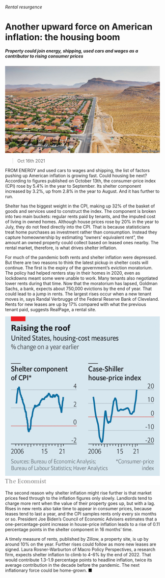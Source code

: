 ###### Rental resurgence

# Another upward force on American inflation: the housing boom 

##### Property could join energy, shipping, used cars and wages as a contributor to rising consumer prices 

![image](images/20211016_fnp002.jpg) 

> Oct 16th 2021 

FROM ENERGY and used cars to wages and shipping, the list of factors pushing up American inflation is growing fast. Could housing be next? According to figures published on October 13th, the consumer-price index (CPI) rose by 5.4% in the year to September. Its shelter component increased by 3.2%, up from 2.8% in the year to August. And it has further to run.

Shelter has the biggest weight in the CPI, making up 32% of the basket of goods and services used to construct the index. The component is broken into two main buckets: regular rents paid by tenants, and the imputed cost of living in owned homes. Although house prices rose by 20% in the year to July, they do not feed directly into the CPI. That is because statisticians treat home purchases as investment rather than consumption. Instead they capture homeownership by estimating “owners’ equivalent rent”, the amount an owned property could collect based on leased ones nearby. The rental market, therefore, is what drives shelter inflation.


For much of the pandemic both rents and shelter inflation were depressed. But there are two reasons to think the latest pickup in shelter costs will continue. The first is the expiry of the government’s eviction moratorium. The policy had helped renters stay in their homes in 2020, even as lockdowns meant some were unable to work. Many tenants also negotiated lower rents during that time. Now that the moratorium has lapsed, Goldman Sachs, a bank, expects about 750,000 evictions by the end of year. That could lead to a jump in rents. The largest rises occur when a new tenant moves in, says Randal Verbrugge of the Federal Reserve Bank of Cleveland. Rents for new leases are up by 17% compared with what the previous tenant paid, suggests RealPage, a rental site.

![image](images/20211016_FNC626.png) 


The second reason why shelter inflation might rise further is that market prices feed through to the inflation figures only slowly. Landlords tend to charge more rent when the value of their property goes up, but with a lag. Rises in new rents also take time to appear in consumer prices, because leases tend to last a year, and the CPI samples rents only every six months or so. President Joe Biden’s Council of Economic Advisers estimates that a one-percentage-point increase in house-price inflation leads to a rise of 0.11 percentage points in the shelter component in 16 months’ time.

A timely measure of rents, published by Zillow, a property site, is up by around 10% on the year. Further rises could follow as more new leases are signed. Laura Rosner-Warburton of Macro Policy Perspectives, a research firm, expects shelter inflation to climb to 4-6% by the end of 2022. That would contribute 1.3-1.9 percentage points to headline inflation, twice its average contribution in the decade before the pandemic. The next inflationary force could be home-grown. ■


